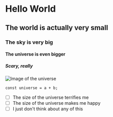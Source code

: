 # Hello World
## The world is actually very small
### The sky is very big
#### The universe is even bigger
##### Scary, really
![Image of the universe](https://upload.wikimedia.org/wikipedia/commons/3/32/Earth_and_Universe.jpg)
```
const universe = a + b;
```
- [ ] The size of the universe terrifies me
- [ ] The size of the universe makes me happy
- [ ] I just don't think about any of this
